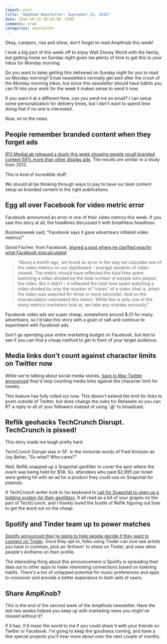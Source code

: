 ```yaml
---
layout: post
title: "AmpKnob Newsletter: September 25, 2016"
date: 2016-09-25 20:34:08 -0500
comments: true
categories: newsletter
---
```

Okay, campers, rise and shine, don't forget to read AmpKnob this week!

I took a big part of this week off to enjoy Walt Disney World with the family, but getting home on Sunday night gives me plenty of time to get this to your inbox for Monday morning.

Do you want to keep getting this delivered on Sunday night for you to read on Monday morning? Email newsletters normally get sent after the crush of the Monday morning inbox, but since this newsletter should have tidbits you can fit into your work for the week it makes sense to send it now.

If you want it at a different time, can you send me an email? I can setup some personalization for delivery times, but I don't want to spend time doing that if no one is interested.

Now, on to the news.

## People remember branded content when they forget ads
[IPG MediaLab released a study this week showing people recall branded content 59% more than other display ads](http://www.ipglab.com/2016/09/23/ipg-media-lab-forbes-evaluate-the-current-state-of-branded-content/). The results are similar to a study from 2013.

This is kind of incredible stuff.

We should all be thinking through ways to pay to have our best content setup as branded content in the right publications.

## Egg all over Facebook for video metric error
Facebook announced an error in one of their video metrics this week. If you saw this story at all, the headlines discussed it with breathless headlines.

Businessweek said, "Facebook says it gave advertisers inflated video metrics!"

David Fischer, from Facebook, [shared a post where he clarified exactly what Facebook miscalculated](https://www.facebook.com/fischer/posts/10157497355045187).

>"About a month ago, we found an error in the way we calculate one of the video metrics on our dashboard – average duration of video viewed. The metric should have reflected the total time spent watching a video divided by the total number of people who played the video. But it didn’t – it reflected the total time spent watching a video divided by only the number of “views” of a video (that is, when the video was watched for three or more seconds). And so the miscalculation overstated this metric. While this is only one of the many metrics marketers look at, we take any mistake seriously."

Facebook video ads are super cheap, somewhere around $.01 for many advertisers, so I'd take this story with a grain of salt and continue to experiment with Facebook ads.

Don't go spending your entire marketing budget on Facebook, but test to see if you can find a cheap method to get in front of your target audience.

## Media links don't count against character limits on Twitter now
While we're talking about social media stories, [back in May Twitter announced](https://blog.twitter.com/express-even-more-in-140-characters) they'd stop counting media links against the character limit for tweets.

This feature has fully rolled out now. This doesn't extend the limit for links to posts outside of Twitter, but does change the rules for Retweets so you can RT a reply to all of your followers instead of using '.@' to broadcast.

## Reflik geohacks TechCrunch Disrupt. TechCrunch is pissed!
This story made me laugh pretty hard.

TechCrunch Disrupt was in SF. In the immortal words of Fred Armisen as Joy Behar, "So what? Who cares?"

Well, Reflik snapped up a Snapchat geofilter to cover the spot where the event was being held for $58. So, attendees who paid $2,995 per ticket were getting hit with an ad for a product they could use on Snapchat for peanuts.

A TechCrunch writer took to his keyboard to [call for Snapchat to open up a bidding system for their geofilters](https://techcrunch.com/2016/09/23/the-biggest-problem-with-snapchats-geofilter-product/). It all read as a bit of sour grapes on the part of TechCrunch, and I frankly loved the hustle of Reflik figuring out how to get the word out on the cheap.

## Spotify and Tinder team up to power matches
[Spotify announced they're going to help people decide if they want to connect on Tinder](https://news.spotify.com/us/2016/09/20/spotify-partners-with-tinder-to-swipe-up-the-volume/). Once they opt-in, folks using Tinder can now see artists you have in common, pick an 'Anthem' to share on Tinder, and view other people's Anthems on their profile.

The interesting thing about this announcement is Spotify is spreading their data out to other apps to make interesting connections based on listening habits. There's a ton of untapped potential for music preferences and apps to crossover and provide a better experience to both sets of users.

## Share AmpKnob?
This is the end of the second week of the AmpKnob newsletter. Have the last two weeks helped you keep up with marketing news you might've missed without it?

If it has, it'd mean the world to me if you could share it with your friends on Twitter or Facebook. I'm going to keep the goodness coming, and have a few special projects you'll hear more about over the next couple of months.
